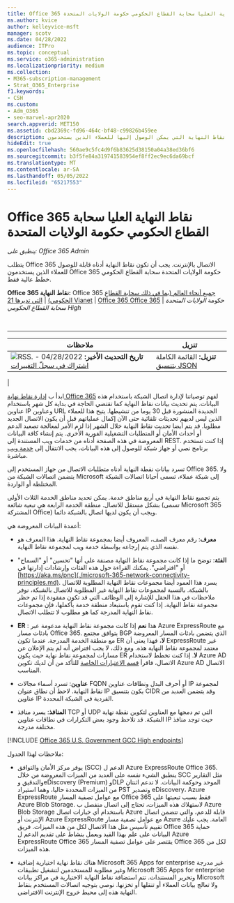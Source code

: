 ```yaml
---
title: Office 365 نقاط النهاية العليا سحابة القطاع الحكومي حكومة الولايات المتحدة
ms.author: kvice
author: kelleyvice-msft
manager: scotv
ms.date: 04/28/2022
audience: ITPro
ms.topic: conceptual
ms.service: o365-administration
ms.localizationpriority: medium
ms.collection:
- M365-subscription-management
- Strat_O365_Enterprise
f1.keywords:
- CSH
ms.custom:
- Adm_O365
- seo-marvel-apr2020
search.appverid: MET150
ms.assetid: cbd2369c-fd96-464c-bf48-c99826b459ee
description: في هذه المقالة، ستجد نقاط النهاية التي يمكن الوصول إليها للعملاء الذين يستخدمون Office 365 حكومة الولايات المتحدة سحابة القطاع الحكومي خطط عالية.
hideEdit: true
ms.openlocfilehash: 560ae9c5fc4d9f6b83625d38150a04a38ed36bf6
ms.sourcegitcommit: b3f5fe84a319741583954ef8ff2ec9ec6da69bcf
ms.translationtype: MT
ms.contentlocale: ar-SA
ms.lasthandoff: 05/05/2022
ms.locfileid: "65217553"
---
```

# <a name="office-365-us-government-gcc-high-endpoints"></a>Office 365 نقاط النهاية العليا سحابة القطاع الحكومي حكومة الولايات المتحدة

*ينطبق على: Office 365 Admin*

يتطلب Office 365 الاتصال بالإنترنت. يجب أن تكون نقاط النهاية أدناه قابلة للوصول للعملاء الذين يستخدمون Office 365 حكومة الولايات المتحدة سحابة القطاع الحكومي خطط عالية فقط.
  
 **Office 365 نقاط النهاية:** Office 365 [جميع أنحاء العالم (بما في ذلك سحابة القطاع الحكومي)](urls-and-ip-address-ranges.md) \| [التي تديرها 21 Vianet](urls-and-ip-address-ranges-21vianet.md) \| [Office 365 Office 365](microsoft-365-u-s-government-dod-endpoints.md) \| حكومة *الولايات المتحدة سحابة القطاع الحكومي High*

<br>

****

|ملاحظات|تنزيل|
|---|---|
|**تاريخ التحديث الأخير:** 04/28/2022 - ![RSS.](../media/5dc6bb29-25db-4f44-9580-77c735492c4b.png) [اشتراك في سجلّ التغييرات](https://endpoints.office.com/version/USGOVGCCHigh?allversions=true&format=rss&clientrequestid=b10c5ed1-bad1-445f-b386-b919946339a7)|**تنزيل:** القائمة الكاملة [بتنسيق JSON](https://endpoints.office.com/endpoints/USGOVGCCHigh?clientrequestid=b10c5ed1-bad1-445f-b386-b919946339a7)|
|

 ابدأ ب [إدارة نقاط نهاية Office 365](managing-office-365-endpoints.md) لفهم توصياتنا لإدارة اتصال الشبكة باستخدام هذه البيانات. يتم تحديث بيانات نقاط النهاية كما تقتضي الحاجة في بداية كل شهر باستخدام عناوين IP وعناوين URL الجديدة المنشورة قبل 30 يوما من تنشيطها. يتيح هذا للعملاء الذين ليس لديهم تحديثات تلقائية حتى الآن إكمال عملياتهم قبل أن يكون الاتصال الجديد مطلوبا. قد يتم أيضا تحديث نقاط النهاية خلال الشهر إذا لزم الأمر لمعالجة تصعيد الدعم أو أحداث الأمان أو المتطلبات التشغيلية الفورية الأخرى. يتم إنشاء كافة البيانات المعروضة في هذه الصفحة أدناه من خدمات ويب المستندة إلى REST. إذا كنت تستخدم برنامج نصي أو جهاز شبكة للوصول إلى هذه البيانات، يجب الانتقال إلى [خدمة ويب](microsoft-365-ip-web-service.md) مباشرة.

تسرد بيانات نقطة النهاية أدناه متطلبات الاتصال من جهاز المستخدم إلى Office 365. ولا يتضمن اتصالات الشبكة من Microsoft إلى شبكة عملاء، تسمى أحيانا اتصالات الشبكة المختلطة أو الواردة.

يتم تجميع نقاط النهاية في أربع مناطق خدمة. يمكن تحديد مناطق الخدمة الثلاث الأولى بشكل مستقل للاتصال. منطقة الخدمة الرابعة هي تبعية شائعة (تسمى Microsoft 365 المشتركة Office) ويجب أن يكون لديها اتصال بالشبكة دائما.

أعمدة البيانات المعروضة هي:

- **معرف**: رقم معرف الصف، المعروف أيضا بمجموعة نقاط النهاية. هذا المعرف هو نفسه الذي يتم إرجاعه بواسطة خدمة ويب لمجموعة نقاط النهاية.

- **الفئة**: توضح ما إذا كانت مجموعة نقاط النهاية مصنفة على أنها "تحسين" أو "السماح" أو "افتراضي". يمكنك القراءة حول هذه الفئات وإرشادات إدارتها في [https://aka.ms/pnc](./microsoft-365-network-connectivity-principles.md). يسرد هذا العمود أيضا مجموعات نقاط النهاية المطلوبة للاتصال بالشبكة. بالنسبة لمجموعات نقاط النهاية غير المطلوبة للاتصال بالشبكة، نوفر ملاحظات في هذا الحقل للإشارة إلى الوظائف التي قد تكون مفقودة إذا تم حظر مجموعة نقاط النهاية. إذا كنت تقوم باستبعاد منطقة خدمة بأكملها، فإن مجموعات نقاط النهاية المدرجة كما هو مطلوب لا تتطلب الاتصال.

- **ER** : هذا **نعم** إذا كانت مجموعة نقاط النهاية مدعومة عبر Azure ExpressRoute مع بادئات مسار Office 365. يتوافق مجتمع BGP الذي يتضمن بادئات المسار المعروضة مع منطقة الخدمة المدرجة. عندما تكون ER **لا**، فهذا يعني أن ExpressRoute غير معتمد لمجموعة نقاط النهاية هذه. ومع ذلك، لا يجب افتراض أنه لم يتم الإعلان عن مسارات لمجموعة نقاط نهاية حيث يكون ER **لا**. إذا كنت تخطط لاستخدام Azure AD الاتصال، فاقرأ [قسم الاعتبارات الخاصة](/azure/active-directory/hybrid/reference-connect-instances#microsoft-azure-government) للتأكد من أن لديك تكوين Azure AD الاتصال المناسب.

- **عناوين**: تسرد أسماء مجالات FQDN أو أحرف البدل ونطاقات عناوين IP لمجموعة نقاط النهاية. لاحظ أن نطاق عنوان IP يكون بتنسيق CIDR وقد يتضمن العديد من عناوين IP الفردية في الشبكة المحددة.

- **المنافذ**: يسرد منافذ TCP أو UDP التي تم دمجها مع العناوين لتكوين نقطة نهاية الشبكة. قد تلاحظ وجود بعض التكرارات في نطاقات عناوين IP حيث توجد منافذ مختلفة مدرجة.

[!INCLUDE [Office 365 U.S. Government GCC High endpoints](../includes/office-365-u.s.-government-gcc-high-endpoints.md)]

ملاحظات لهذا الجدول:

- يوفر مركز الأمان والتوافق (SCC) الدعم ل Azure ExpressRoute Office 365. ينطبق الشيء نفسه على العديد من الميزات المعروضة من خلال SCC مثل التقارير والتدقيق وeDiscovery (Premium) وDLP الموحد وحوكمة البيانات. لا تدعم اثنتان من الميزات المحددة حاليا، وهما استيراد PST وتصدير eDiscovery، Azure ExpressRoute مع عوامل تصفية المسار Office 365 فقط بسبب تبعيتها على Azure Blob Storage. لاستهلاك هذه الميزات، تحتاج إلى اتصال منفصل ب Azure Blob Storage باستخدام أي خيارات اتصال Azure قابلة للدعم، والتي تتضمن اتصال الإنترنت أو Azure ExpressRoute مع عوامل تصفية مسار Azure العامة. يجب عليك تقييم تأسيس مثل هذا الاتصال لكل من هذه الميزات. فريق Office 365 حماية البيانات على علم بهذا القيد ويعمل بنشاط على تقديم الدعم ل Azure ExpressRoute Office 365 يقتصر على عوامل تصفية المسار Office 365 لكل من هذه الميزات.

- هناك نقاط نهاية اختيارية إضافية Microsoft 365 Apps for enterprise غير مدرجة وغير مطلوبة للمستخدمين لتشغيل تطبيقات Microsoft 365 Apps for enterprise وتحرير المستندات. تتم استضافة نقاط النهاية الاختيارية في مراكز بيانات Microsoft ولا تعالج بيانات العملاء أو تنقلها أو تخزنها. نوصي بتوجيه اتصالات المستخدم بنقاط النهاية هذه إلى محيط خروج الإنترنت الافتراضي.
